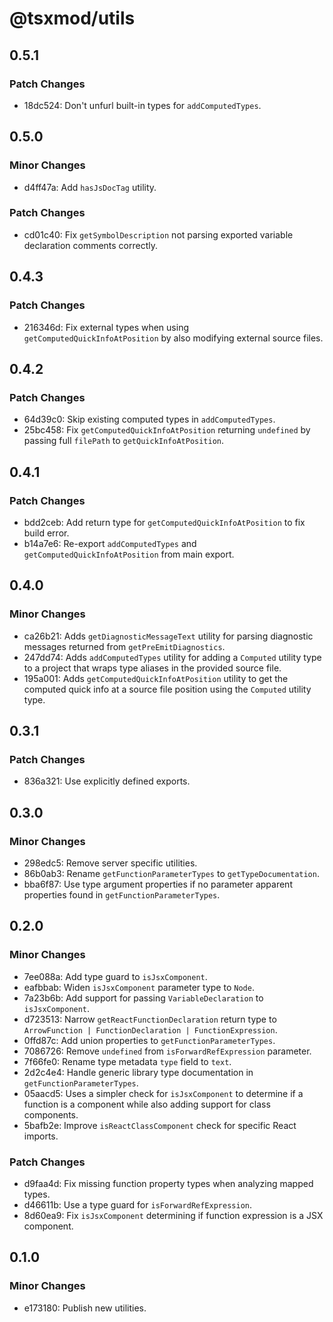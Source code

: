 # @tsxmod/utils

## 0.5.1

### Patch Changes

- 18dc524: Don't unfurl built-in types for `addComputedTypes`.

## 0.5.0

### Minor Changes

- d4ff47a: Add `hasJsDocTag` utility.

### Patch Changes

- cd01c40: Fix `getSymbolDescription` not parsing exported variable declaration comments correctly.

## 0.4.3

### Patch Changes

- 216346d: Fix external types when using `getComputedQuickInfoAtPosition` by also modifying external source files.

## 0.4.2

### Patch Changes

- 64d39c0: Skip existing computed types in `addComputedTypes`.
- 25bc458: Fix `getComputedQuickInfoAtPosition` returning `undefined` by passing full `filePath` to `getQuickInfoAtPosition`.

## 0.4.1

### Patch Changes

- bdd2ceb: Add return type for `getComputedQuickInfoAtPosition` to fix build error.
- b14a7e6: Re-export `addComputedTypes` and `getComputedQuickInfoAtPosition` from main export.

## 0.4.0

### Minor Changes

- ca26b21: Adds `getDiagnosticMessageText` utility for parsing diagnostic messages returned from `getPreEmitDiagnostics`.
- 247dd74: Adds `addComputedTypes` utility for adding a `Computed` utility type to a project that wraps type aliases in the provided source file.
- 195a001: Adds `getComputedQuickInfoAtPosition` utility to get the computed quick info at a source file position using the `Computed` utility type.

## 0.3.1

### Patch Changes

- 836a321: Use explicitly defined exports.

## 0.3.0

### Minor Changes

- 298edc5: Remove server specific utilities.
- 86b0ab3: Rename `getFunctionParameterTypes` to `getTypeDocumentation`.
- bba6f87: Use type argument properties if no parameter apparent properties found in `getFunctionParameterTypes`.

## 0.2.0

### Minor Changes

- 7ee088a: Add type guard to `isJsxComponent`.
- eafbbab: Widen `isJsxComponent` parameter type to `Node`.
- 7a23b6b: Add support for passing `VariableDeclaration` to `isJsxComponent`.
- d723513: Narrow `getReactFunctionDeclaration` return type to `ArrowFunction | FunctionDeclaration | FunctionExpression`.
- 0ffd87c: Add union properties to `getFunctionParameterTypes`.
- 7086726: Remove `undefined` from `isForwardRefExpression` parameter.
- 7f66fe0: Rename type metadata `type` field to `text`.
- 2d2c4e4: Handle generic library type documentation in `getFunctionParameterTypes`.
- 05aacd5: Uses a simpler check for `isJsxComponent` to determine if a function is a component while also adding support for class components.
- 5bafb2e: Improve `isReactClassComponent` check for specific React imports.

### Patch Changes

- d9faa4d: Fix missing function property types when analyzing mapped types.
- d46611b: Use a type guard for `isForwardRefExpression`.
- 8d60ea9: Fix `isJsxComponent` determining if function expression is a JSX component.

## 0.1.0

### Minor Changes

- e173180: Publish new utilities.
